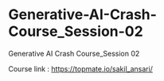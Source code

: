 # Generative-AI-Crash-Course_Session-02
Generative AI Crash Course_Session 02

Course link : https://topmate.io/sakil_ansari/
